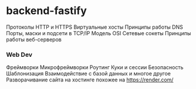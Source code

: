# backend-fastify

Протоколы HTTP и HTTPS
Виртуальные хосты
Принципы работы DNS
Порты, маски и подсети в TCP/IP
Модель OSI
Сетевые сокеты
Принципы работы веб-серверов


### Web Dev 

Фреймворки
Микрофреймворки
Роутинг
Куки и сессии
Безопасность
Шаблонизация
Взаимодействие с базой данных и многое другое
Разворачивание сайта на хостинге похожее на https://render.com/ 